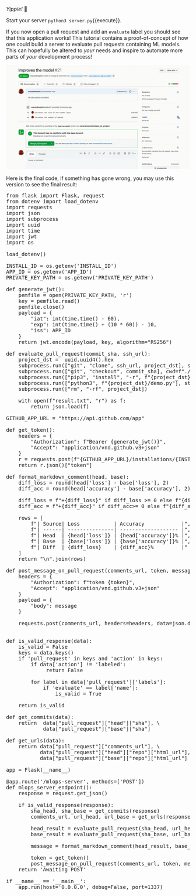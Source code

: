 _Yippie!_ 🎉     

Start your server `python3 server.py`{{execute}}.

If you now open a pull request and add an `evaluate` label you should see that this application works! This tutorial contains a proof-of-concept of how one could build a server to evaluate pull requests containing ML models. This can hopefully be altered to _your_ needs and inspire to automate more parts of _your_ development process!   

![alt text](./assets/result.gif "End result gif")    

Here is the final code, if something has gone wrong, you may use this version to see the final result:

<pre class="file" data-filename="server.py" data-target="replace">
from flask import Flask, request
from dotenv import load_dotenv
import requests
import json
import subprocess
import uuid
import time
import jwt
import os

load_dotenv()

INSTALL_ID = os.getenv('INSTALL_ID')
APP_ID = os.getenv('APP_ID')
PRIVATE_KEY_PATH = os.getenv('PRIVATE_KEY_PATH')

def generate_jwt():
    pemfile = open(PRIVATE_KEY_PATH, 'r')
    key = pemfile.read()
    pemfile.close()
    payload = {
        "iat": int(time.time() - 60),
        "exp": int(time.time() + (10 * 60)) - 10,
        "iss": APP_ID
    }
    return jwt.encode(payload, key, algorithm="RS256") 

def evaluate_pull_request(commit_sha, ssh_url):
    project_dst =  uuid.uuid4().hex
    subprocess.run(["git", "clone", ssh_url, project_dst], stderr=subprocess.DEVNULL)
    subprocess.run(["git", "checkout", commit_sha], cwd=f"./{project_dst}", stderr=subprocess.DEVNULL)
    subprocess.run(["pip3", "install", "-r", f"{project_dst}/requirements.txt"], stderr=subprocess.DEVNULL, stdout=subprocess.DEVNULL)
    subprocess.run(["python3", f"{project_dst}/demo.py"], stderr=subprocess.DEVNULL)
    subprocess.run(["rm", "-rf", project_dst])
    
    with open(f"result.txt", "r") as f:
        return json.load(f) 

GITHUB_APP_URL = "https://api.github.com/app"

def get_token():
    headers = {
        "Authorization": f"Bearer {generate_jwt()}",
        "Accept": "application/vnd.github.v3+json"
    }
    r = requests.post(f"{GITHUB_APP_URL}/installations/{INSTALL_ID}/access_tokens", headers=headers)
    return r.json()["token"]

def format_markdown_comment(head, base):
    diff_loss = round(head['loss'] - base['loss'], 2)
    diff_acc = round(head['accuracy'] - base['accuracy'], 2)

    diff_loss = f"+{diff_loss}" if diff_loss >= 0 else f"{diff_loss}"
    diff_acc = f"+{diff_acc}" if diff_acc>= 0 else f"{diff_acc}"

    rows = [
        f"| Source| Loss           | Accuracy            |",
        f"| ------| ---------------| ------------------- |",
        f"| Head  | {head['loss']} | {head['accuracy']}% |",
        f"| Base  | {base['loss']} | {base['accuracy']}% |",
        f"| Diff  | {diff_loss}    | {diff_acc}%         |"
    ]
    return "\n".join(rows)

def post_message_on_pull_request(comments_url, token, message):
    headers = {
        "Authorization": f"token {token}",
        "Accept": "application/vnd.github.v3+json"
    }
    payload = {
        "body": message
    }

    requests.post(comments_url, headers=headers, data=json.dumps(payload))


def is_valid_response(data):
    is_valid = False
    keys = data.keys()
    if 'pull_request' in keys and 'action' in keys:
        if data['action'] != 'labeled':
             return False 
        
        for label in data['pull_request']['labels']:
            if 'evaluate' == label['name']:
                is_valid = True 

    return is_valid 

def get_commits(data):
    return  data["pull_request"]["head"]["sha"], \
            data["pull_request"]["base"]["sha"]

def get_urls(data):
    return data["pull_request"]["comments_url"], \
           data["pull_request"]["head"]["repo"]["html_url"], \
           data["pull_request"]["base"]["repo"]["html_url"]

app = Flask(__name__)

@app.route('/mlops-server', methods=['POST'])
def mlops_server_endpoint():
    response = request.get_json()

    if is_valid_response(response):
        sha_head, sha_base = get_commits(response)
        comments_url, url_head, url_base = get_urls(response)

        head_result = evaluate_pull_request(sha_head, url_head)
        base_result = evaluate_pull_request(sha_base, url_base)

        message = format_markdown_comment(head_result, base_result)

        token = get_token()
        post_message_on_pull_request(comments_url, token, message)
    return 'Awaiting POST'

if __name__ == '__main__':
    app.run(host='0.0.0.0', debug=False, port=1337)
</pre>

